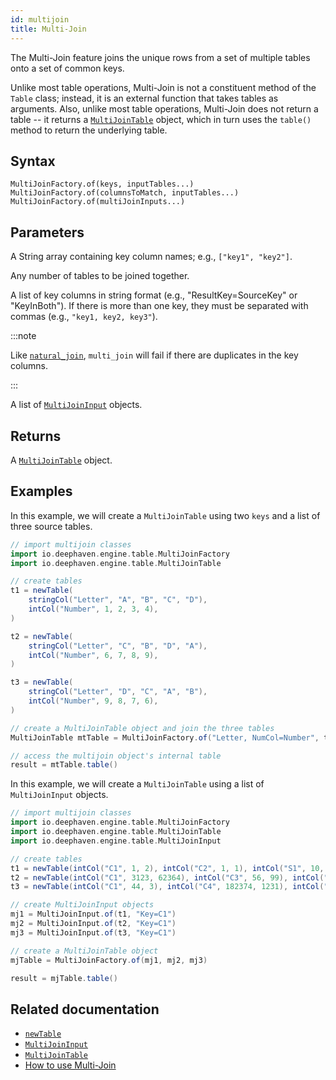```yaml
---
id: multijoin
title: Multi-Join
---
```


The Multi-Join feature joins the unique rows from a set of multiple tables onto a set of common keys.

Unlike most table operations, Multi-Join is not a constituent method of the `Table` class; instead, it is an external function that takes tables as arguments. Also, unlike most table operations, Multi-Join does not return a table -- it returns a [`MultiJoinTable`](https://deephaven.io/core/javadoc/io/deephaven/engine/table/MultiJoinTable.html) object, which in turn uses the `table()` method to return the underlying table.

## Syntax

```
MultiJoinFactory.of(keys, inputTables...)
MultiJoinFactory.of(columnsToMatch, inputTables...)
MultiJoinFactory.of(multiJoinInputs...)
```

## Parameters

<ParamTable>
<Param name="keys" type="String[]">

A String array containing key column names; e.g., `["key1", "key2"]`.

</Param>
<Param name="inputTables" type="Table...">

Any number of tables to be joined together.

</Param>
<Param name="columnsToMatch" type="String">

A list of key columns in string format (e.g., "ResultKey=SourceKey" or "KeyInBoth"). If there is more than one key, they must be separated with commas (e.g., `"key1, key2, key3"`).

:::note

Like [`natural_join`](natural-join.md), `multi_join` will fail if there are duplicates in the key columns.

:::

</Param>
<Param name="multiJoinInputs" type="MultiJoinInput...">

A list of [`MultiJoinInput`](./MultiJoinInput.md) objects.

</Param>
</ParamTable>

## Returns

A [`MultiJoinTable`](https://deephaven.io/core/javadoc/io/deephaven/engine/table/MultiJoinTable.html) object.

## Examples

In this example, we will create a `MultiJoinTable` using two `keys` and a list of three source tables.

```groovy order=result
// import multijoin classes
import io.deephaven.engine.table.MultiJoinFactory
import io.deephaven.engine.table.MultiJoinTable

// create tables
t1 = newTable(
    stringCol("Letter", "A", "B", "C", "D"),
    intCol("Number", 1, 2, 3, 4),
)

t2 = newTable(
    stringCol("Letter", "C", "B", "D", "A"),
    intCol("Number", 6, 7, 8, 9),
)

t3 = newTable(
    stringCol("Letter", "D", "C", "A", "B"),
    intCol("Number", 9, 8, 7, 6),
)

// create a MultiJoinTable object and join the three tables
MultiJoinTable mtTable = MultiJoinFactory.of("Letter, NumCol=Number", t1, t2, t3)

// access the multijoin object's internal table
result = mtTable.table()
```

In this example, we will create a `MultiJoinTable` using a list of `MultiJoinInput` objects.

```groovy order=result
// import multijoin classes
import io.deephaven.engine.table.MultiJoinFactory
import io.deephaven.engine.table.MultiJoinTable
import io.deephaven.engine.table.MultiJoinInput

// create tables
t1 = newTable(intCol("C1", 1, 2), intCol("C2", 1, 1), intCol("S1", 10, 11))
t2 = newTable(intCol("C1", 3123, 62364), intCol("C3", 56, 99), intCol("S2", 10, 11))
t3 = newTable(intCol("C1", 44, 3), intCol("C4", 182374, 1231), intCol("S3", 44, 2313))

// create MultiJoinInput objects
mj1 = MultiJoinInput.of(t1, "Key=C1")
mj2 = MultiJoinInput.of(t2, "Key=C1")
mj3 = MultiJoinInput.of(t3, "Key=C1")

// create a MultiJoinTable object
mjTable = MultiJoinFactory.of(mj1, mj2, mj3)

result = mjTable.table()
```

## Related documentation

- [`newTable`](../create/newTable.md)
- [`MultiJoinInput`](./MultiJoinInput.md)
- [`MultiJoinTable`](./MultiJoinTable.md)
- [How to use Multi-Join](../../../how-to-guides/multijoin.md)
